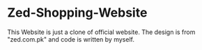# Zed-Shopping-Website
 This Website is just a clone of official website. The design is from "zed.com.pk" and code is written by myself.
